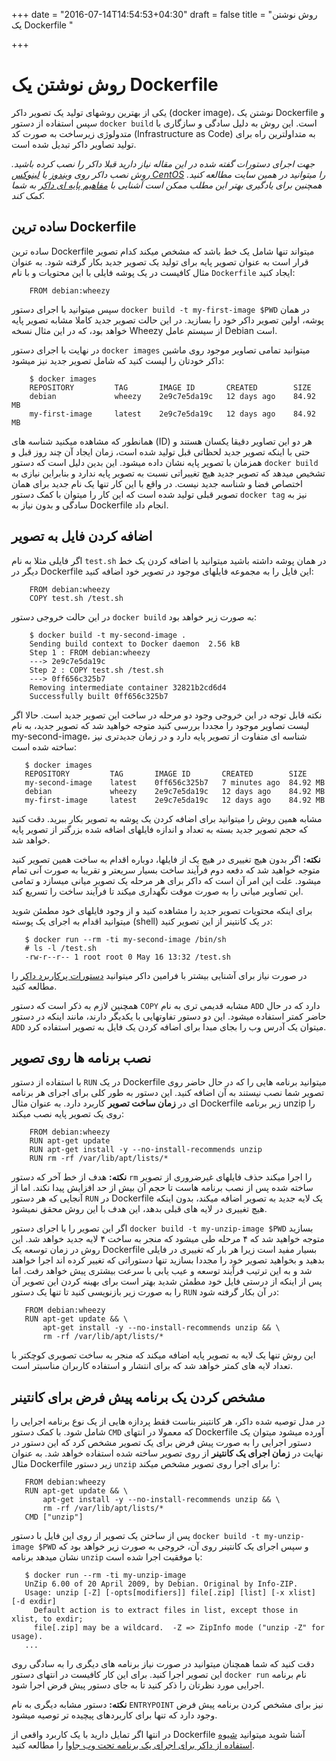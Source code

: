 +++
date = "2016-07-14T14:54:53+04:30"
draft = false
title = "روش نوشتن یک Dockerfile "

+++

روش نوشتن یک Dockerfile
===

یکی از بهترین روشهای تولید یک تصویر داکر (docker image)، نوشتن یک Dockerfile و سپس استفاده از دستور `docker build` است. این روش به دلیل سادگی و سازگاری با متدولوژی زیرساخت به صورت کد (Infrastructure as Code) به متداولترین راه برای تولید تصاویر داکر تبدیل شده است.

*جهت اجرای دستورات گفته شده در این مقاله نیاز دارید قبلا داکر را نصب کرده باشید. روش نصب داکر روی [ویندوز](http://elastico.io/blog/install-docker-windows.html) یا [لینوکس CentOS](http://elastico.io/blog/install-docker-centos7.html) را میتوانید در همین سایت مطالعه کنید. همچنین برای یادگیری بهتر این مطلب ممکن است آشنایی با [مفاهیم پایه ای داکر](http://elastico.io/blog/docker-basic-concepts.html) به شما کمک کند.*

## ساده ترین Dockerfile

ساده ترین Dockerfile میتواند تنها شامل یک خط باشد که مشخص میکند کدام تصویر قرار است به عنوان تصویر پایه برای تولید یک تصویر جدید بکار گرفته شود. به عنوان مثال کافیست در یک پوشه فایلی با این محتویات و با نام `Dockerfile` ایجاد کنید:

        FROM debian:wheezy

سپس میتوانید با اجرای دستور `docker build -t my-first-image $PWD` در همان پوشه، اولین تصویر داکر خود را بسازید. در این حالت تصویر جدید کاملا مشابه تصویر پایه خواهد بود، که در این مثال نسخه Wheezy از سیستم عامل Debian است.

در نهایت با اجرای دستور `docker images` میتوانید تمامی تصاویر موجود روی ماشین داکر خودتان را لیست کنید که شامل تصویر جدید نیز میشود:

        $ docker images
        REPOSITORY         TAG       IMAGE ID       CREATED        SIZE
        debian             wheezy    2e9c7e5da19c   12 days ago    84.92 MB
        my-first-image     latest    2e9c7e5da19c   12 days ago    84.92 MB

همانطور که مشاهده میکنید شناسه های (ID) هر دو این تصاویر دقیقا یکسان هستند و حتی با اینکه تصویر جدید لحظاتی قبل تولید شده است، زمان ایجاد آن چند روز قبل و همزمان با تصویر پایه نشان داده میشود. این بدین دلیل است که دستور `docker build‍` تشخیص میدهد که تصویر جدید هیچ تغییراتی نسبت به تصویر پایه ندارد و بنابراین نیازی به اختصاص فضا و شناسه جدید نیست. در واقع با این کار تنها یک نام جدید برای همان تصویر قبلی تولید شده است که این کار را میتوان با کمک دستور `docker tag` نیز به سادگی و بدون نیاز به Dockerfile انجام داد.

## اضافه کردن فایل به تصویر

اگر فایلی مثلا به نام `test.sh` در همان پوشه داشته باشید میتوانید با اضافه کردن یک خط دیگر در Dockerfile این فایل را به مجموعه فایلهای موجود در تصویر خود اضافه کنید:

        FROM debian:wheezy
        COPY test.sh /test.sh

در این حالت خروجی دستور `docker build` به صورت زیر خواهد بود:

        $ docker build -t my-second-image .
        Sending build context to Docker daemon  2.56 kB
        Step 1 : FROM debian:wheezy
        ---> 2e9c7e5da19c
        Step 2 : COPY test.sh /test.sh
        ---> 0ff656c325b7
        Removing intermediate container 32821b2cd6d4
        Successfully built 0ff656c325b7

نکته قابل توجه در این خروجی وجود دو مرحله در ساخت این تصویر جدید است. حالا اگر لیست تصاویر موجود را مجددا بررسی کنید متوجه خواهید شد که تصویر جدید، به نام my-second-image، شناسه ای متفاوت از تصویر پایه دارد و در زمان جدیدتری نیز ساخته شده است:

       $ docker images
       REPOSITORY         TAG       IMAGE ID       CREATED        SIZE
       my-second-image    latest    0ff656c325b7   7 minutes ago  84.92 MB
       debian             wheezy    2e9c7e5da19c   12 days ago    84.92 MB
       my-first-image     latest    2e9c7e5da19c   12 days ago    84.92 MB

مشابه همین روش را میتوانید برای اضافه کردن یک پوشه به تصویر بکار ببرید. دقت کنید که حجم تصویر جدید بسته به تعداد و اندازه فایلهای اضافه شده بزرگتر از تصویر پایه خواهد شد.

**نکته:** اگر بدون هیچ تغییری در هیچ یک از فایلها، دوباره اقدام به ساخت همین تصویر کنید متوجه خواهید شد که دفعه دوم فرآیند ساخت بسیار سریعتر و تقریبا به صورت آنی تمام میشود. علت این امر آن است که داکر برای هر مرحله یک تصویر میانی میسازد و تمامی این تصاویر میانی را به صورت موقت نگهداری میکند تا فرآیند ساخت را تسریع کند.

برای اینکه محتویات تصویر جدید را مشاهده کنید و از وجود فایلهای خود مطمئن شوید میتوانید اقدام به اجرای یک پوسته (shell) در یک کانتینر از این تصویر کنید:

       $ docker run --rm -ti my-second-image /bin/sh
       # ls -l /test.sh
       -rw-r--r-- 1 root root 0 May 16 13:32 /test.sh

در صورت نیاز برای آشنایی بیشتر با فرامین داکر میتوانید [دستورات پرکاربرد داکر](http://elastico.io/blog/useful-docker-commands.html) را مطالعه کنید.

همچنین لازم به ذکر است که دستور `COPY` مشابه قدیمی تری به نام `ADD` دارد که در حال حاضر کمتر استفاده میشود. این دو دستور تفاوتهایی با یکدیگر دارند، مانند اینکه در دستور `ADD` میتوان یک آدرس وب را بجای مبدا برای اضافه کردن یک فایل به تصویر استفاده کرد.

## نصب برنامه ها روی تصویر

با استفاده از دستور `RUN` در یک Dockerfile میتوانید برنامه هایی را که در حال حاضر روی تصویر شما نصب نیستند به آن اضافه کنید. این دستور به طور کلی برای اجرای هر برنامه ای در **زمان ساخت تصویر** کاربرد دارد. به عنوان مثال Dockerfile زیر برنامه unzip را روی یک تصویر پایه نصب میکند:

        FROM debian:wheezy
        RUN apt-get update
        RUN apt-get install -y --no-install-recommends unzip
        RUN rm -rf /var/lib/apt/lists/*

**نکته:** هدف از خط آخر که دستور `rm` را اجرا میکند حذف فایلهای غیرضروری از تصویر ساخته شده پس از نصب برنامه هاست تا حجم آن بیش از حد افزایش پیدا نکند. اما از آنجایی که هر دستور `RUN` در Dockerfile یک لایه جدید به تصویر اضافه میکند، بدون اینکه هیچ تغییری در لایه های قبلی بدهد، این هدف با این روش محقق نمیشود.

اگر این تصویر را با اجرای دستور `docker build -t my-unzip-image $PWD` بسازید متوجه خواهید شد که ۴ مرحله طی میشود که منجر به ساخت ۴ لایه جدید خواهد شد. این روش در زمان توسعه یک Dockerfile بسیار مفید است زیرا هر بار که تغییری در فایلی بدهید و بخواهید تصویر خود را مجددا بسازید تنها دستوراتی که تغییر کرده اند اجرا خواهند شد و به این ترتیب فرآیند توسعه و عیب یابی با سرعت بیشتری پیش خواهد رفت. اما پس از اینکه از درستی فایل خود مطمئن شدید بهتر است برای بهینه کردن این تصویر آن را به صورت زیر بازنویسی کنید تا تنها یک دستور `RUN` در آن بکار گرفته شود:

       FROM debian:wheezy
       RUN apt-get update && \
           apt-get install -y --no-install-recommends unzip && \
           rm -rf /var/lib/apt/lists/*

این روش تنها یک لایه به تصویر پایه اضافه میکند که منجر به ساخت تصویری کوچکتر با تعداد لایه های کمتر خواهد شد که برای انتشار و استفاده کاربران مناسبتر است.

## مشخص کردن یک برنامه پیش فرض برای کانتینر

در مدل توصیه شده داکر، هر کانتینر بناست فقط پردازه هایی از یک نوع برنامه اجرایی را شامل شود. با کمک دستور `CMD` که معمولا در انتهای Dockerfile آورده میشود میتوان یک دستور اجرایی را به صورت پیش فرض برای یک تصویر مشخص کرد که این دستور در نهایت در **زمان اجرای یک کانتینر** از روی تصویر ساخته شده استفاده خواهد شد. به عنوان مثال Dockerfile زیر دستور `unzip` را برای اجرا روی تصویر مشخص میکند:

       FROM debian:wheezy
       RUN apt-get update && \
           apt-get install -y --no-install-recommends unzip && \
           rm -rf /var/lib/apt/lists/*
       CMD ["unzip"]

پس از ساختن یک تصویر از روی این فایل با دستور `docker build -t my-unzip-image $PWD` و سپس اجرای یک کانتینر روی آن، خروجی به صورت زیر خواهد بود که نشان میدهد برنامه `unzip` با موفقیت اجرا شده است:

       $ docker run --rm -ti my-unzip-image
       UnZip 6.00 of 20 April 2009, by Debian. Original by Info-ZIP.
       Usage: unzip [-Z] [-opts[modifiers]] file[.zip] [list] [-x xlist] [-d exdir]
         Default action is to extract files in list, except those in xlist, to exdir;
         file[.zip] may be a wildcard.  -Z => ZipInfo mode ("unzip -Z" for usage).
       ...

دقت کنید که شما همچنان میتوانید در صورت نیاز برنامه های دیگری را به سادگی روی این تصویر اجرا کنید. برای این کار کافیست در انتهای دستور `docker run‍` نام برنامه اجرایی مورد نظرتان را ذکر کنید تا به جای دستور پیش فرض اجرا شود.

**نکته:** دستور مشابه دیگری به نام `ENTRYPOINT` نیز برای مشخص کردن برنامه پیش فرض وجود دارد که تنها برای کاربردهای پیچیده تر توصیه میشود.

در انتها اگر تمایل دارید با یک کاربرد واقعی از ‌Dockerfile آشنا شوید میتوانید [شیوه استفاده از داکر برای اجرای یک برنامه تحت وب جاوا](http://elastico.io/blog/jboss-docker-tutorial.html) را مطالعه کنید.